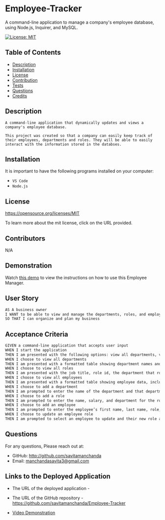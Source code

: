 # Employee-Tracker
A command-line application to manage a company's employee database, using Node.js, Inquirer, and MySQL.

  [![License: MIT](https://img.shields.io/badge/License-MIT-yellow.svg)](${renderLicenseLink(license))

  ## Table of Contents
  * [Description](#description)
  * [Installation](#installation)
  * [License](#license)
  * [Contribution](#contribution)
  * [Tests](#tests)
  * [Questions](#questions)
  * [Credits](#credits)


  ## Description

    A command-line application that dynamically updates and views a company's employee database.

    This project was created so that a company can easily keep track of their employees, departments and roles. They will be able to easily interact with the information stored in the databses.

[](./assets%3Aimages/employeeManager.gif)

  ## Installation 

  It is important to have the following programs installed on your computer: 
  * `VS Code` 
  * `Node.js`


  ## License 

  https://opensource.org/licenses/MIT

  To learn more about the mit license, click on the URL provided.

  ## Contributors

  N/A

  ## Demonstration 

  Watch [this demo](./assets%3Aimages/employeeManager.gif) to view the instructions on how to use this Employee Manager. 

  ## User Story 

```md
AS A business owner
I WANT to be able to view and manage the departments, roles, and employees in my company
SO THAT I can organize and plan my business
```

  ## Acceptance Criteria 

```md
GIVEN a command-line application that accepts user input
WHEN I start the application
THEN I am presented with the following options: view all departments, view all roles, view all employees, add a department, add a role, add an employee, and update an employee role
WHEN I choose to view all departments
THEN I am presented with a formatted table showing department names and department ids
WHEN I choose to view all roles
THEN I am presented with the job title, role id, the department that role belongs to, and the salary for that role
WHEN I choose to view all employees
THEN I am presented with a formatted table showing employee data, including employee ids, first names, last names, job titles, departments, salaries, and managers that the employees report to
WHEN I choose to add a department
THEN I am prompted to enter the name of the department and that department is added to the database
WHEN I choose to add a role
THEN I am prompted to enter the name, salary, and department for the role and that role is added to the database
WHEN I choose to add an employee
THEN I am prompted to enter the employee’s first name, last name, role, and manager, and that employee is added to the database
WHEN I choose to update an employee role
THEN I am prompted to select an employee to update and their new role and this information is updated in the database 
```

  ## Questions 

  For any questions, Please reach out at: 

  * GitHub: http://github.com/savitamanchanda
  * Email: manchandasavita3@gmail.com

  ## Links to the Deployed Application 

  * The URL of the deployed application - 

  * The URL of the GitHub repository - https://github.com/savitamanchanda/Employee-Tracker

  * [Video Demonstration](./assets%3Aimages/employeeManager.gif)